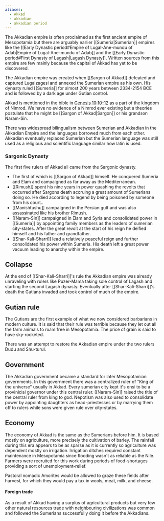 ```yaml
---
aliases:
  - Akkad
  - akkadian
  - akkadian period
---
```

The Akkadian empire is often proclaimed as the first ancient empire of Mesopotamia but there are arguably earlier [[Sumeria|Sumerian]] empires like the [[Early Dynastic period#Empire of Lugal-Ane-mundu of Adab|Empire of Lugal-Ane-mundu of Adab]] and the [[Early Dynastic period#First Dynasty of Lagash|Lagash Dynasty]]. Written sources from this empire are few mainly because the capital of Akkad has yet to be discovered.

The Akkadian empire was created when [[Sargon of Akkad]] defeated and captured Lugalzagesi and annexed the Sumerian empire as his own. His dynasty ruled [[Sumeria]] for almost 200 years between 2334-2154 BCE and is followed by a dark age under Gutian control.

Akkad is mentioned in the bible in [Genesis 10:10-12](https://www.biblegateway.com/passage/?search=genesis+10%3A10-12&version=NIV;KJV) as a part of the kingdom of Nimrod. We have no evidence of a Nimrod ever existing but a theories postulate that he might be [[Sargon of Akkad|Sargon]] or his grandson Naram-Sin.

There was widespread bilingualism between Sumerian and Akkadian in the Akkadian Empire and the languages borrowed much from each other. Akkadian eventually replaced Sumerian but the Sumerian language was still used as a religious and scientific language similar how latin is used.
### Sargonic Dynasty
The first five rulers of Akkad all came from the Sargonic dynasty. 
- The first of which is [[Sargon of Akkad]] himself. He conquered Sumeria and Elam and campaigned as far away as the Mediterranean.
- [[Rimush]] spent his nine years in power quashing the revolts that occurred after Sargons death accruing a great amount of Sumerians doing so. He died according to legend by being poisoned by someone from his court..
- [[Manishtushu]] campaigned in the Persian gulf and was also assassinated like his brother Rimush.
- [[Naram-Sin]] campaigned in Elam and Syria and consolidated power in [[Sumeria]] by appointing family members as the leaders of sumerian city-states. After the great revolt at the start of his reign he deified himself and his father and grandfather.
- [[Shar-Kali-Sharri]] lead a relatively peaceful reign and further consolidated his power within Sumeria. His death left a great power vacuum leading to anarchy within the empire.

## Collapse
At the end of [[Shar-Kali-Sharri]]'s rule the Akkadian empire was already unraveling with rulers like Puzer-Mama taking sole control of Lagash and starting the second Lagash dynasty. Eventually after [[Shar-Kali-Sharri]]'s death the Gutians invaded and took control of much of the empire. 
## Gutian rule
The Gutians are the first example of what we now considered barbarians in modern culture. It is said that their rule was terrible because they let out all the farm animals to roam free in Mesopotamia. The price of grain is said to have sky-rocketed.

There was an attempt to restore the Akkadian empire under the two rulers Dudu and Shu-turul.
## Government
The Akkadian government became a standard for later Mesopotamian governments. In this government there was a centralized ruler of "King of the universe" usually in Akkad. Every sumerian city kept it's ensi to be a provinicial governor under this central ruler. [[Naram-Sin]] raised the title of the central ruler from king to god. Nepotism was also used to consolidate power by appointing daughters as head-priestesses or by marrying them off to rulers while sons were given rule over city-states.

## Economy
The economy of Akkad is the same as the Sumerians before him. It is based mostly on agriculture, more precisely the cultivation of barley. The rainfall during this era appears to be as sparse as it is currently so agriculture was dependent mostly on irrigation. Irrigation ditches required constant maintenance in Mesopotamia since flooding wasn't as reliable as the Nile. Farmers were recruited for this work during periods of food-shortages providing a sort of unemployment-relief.

Pastoral nomadic Amorites would be allowed to graze these fields after harvest, for which they would pay a tax in wools, meat, milk, and cheese.
#### Foreign trade
As a result of Akkad having a surplus of agricultural products but very few other natural resources trade with neighbouring civilizations was common and followed the Sumerians successfully doing it before the Akkadians.

